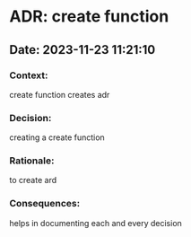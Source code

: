 
# ADR: create function

## Date: 2023-11-23 11:21:10

### Context:
create function creates adr

### Decision:
creating a create function

### Rationale:
to create ard 

### Consequences:
helps in documenting each and every decision

